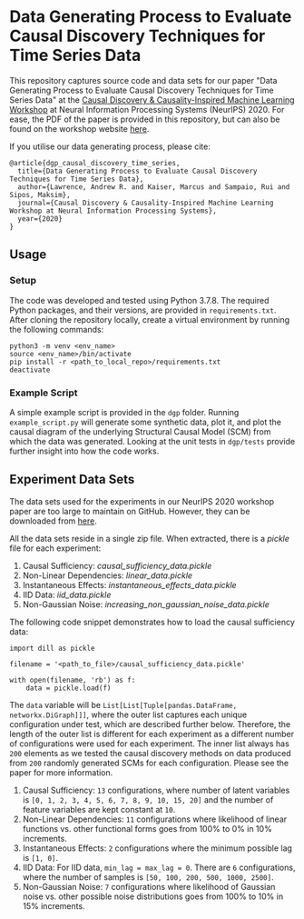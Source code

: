# Data Generating Process to Evaluate Causal Discovery Techniques for Time Series Data
This repository captures source code and data sets for our paper "Data Generating Process to Evaluate Causal Discovery Techniques for Time Series Data" at the [Causal Discovery &amp; Causality-Inspired Machine Learning Workshop](https://www.cmu.edu/dietrich/causality/neurips20ws/) at Neural Information Processing Systems (NeurIPS) 2020. For ease, the PDF of the paper is provided in this repository, but can also be found on the workshop website [here](https://www.cmu.edu/dietrich/causality/CameraReadys-accepted%20papers/51%5cCameraReady%5ccamera_ready_submission.pdf).

If you utilise our data generating process, please cite:
```
@article{dgp_causal_discovery_time_series,
  title={Data Generating Process to Evaluate Causal Discovery Techniques for Time Series Data},
  author={Lawrence, Andrew R. and Kaiser, Marcus and Sampaio, Rui and Sipos, Maksim},
  journal={Causal Discovery & Causality-Inspired Machine Learning Workshop at Neural Information Processing Systems},
  year={2020}
}
```

## Usage

### Setup
The code was developed and tested using Python 3.7.8. The required Python packages, and their versions, are provided in `requirements.txt`. After cloning the repository locally, create a virtual environment by running the following commands:
```
python3 -m venv <env_name>
source <env_name>/bin/activate
pip install -r <path_to_local_repo>/requirements.txt
deactivate
```

### Example Script
A simple example script is provided in the `dgp` folder. Running `example_script.py` will generate some synthetic data, plot it, and plot the causal diagram of the underlying Structural Causal Model (SCM) from which the data was generated. Looking at the unit tests in `dgp/tests` provide further insight into how the code works.

## Experiment Data Sets

The data sets used for the experiments in our NeurIPS 2020 workshop paper are too large to maintain on GitHub. However, they can be downloaded from [here](https://drive.google.com/file/d/1rQ0DlfxH-Ec5KXClH15Bz6Mz8TJp_Vm0/view?usp=sharing).

All the data sets reside in a single zip file. When extracted, there is a *pickle* file for each experiment:
1. Causal Sufficiency: *causal_sufficiency_data.pickle*
2. Non-Linear Dependencies: *linear_data.pickle*
3. Instantaneous Effects: *instantaneous_effects_data.pickle*
4. IID Data: *iid_data.pickle*
5. Non-Gaussian Noise: *increasing_non_gaussian_noise_data.pickle*

The following code snippet demonstrates how to load the causal sufficiency data:
```
import dill as pickle

filename = '<path_to_file>/causal_sufficiency_data.pickle'

with open(filename, 'rb') as f:
    data = pickle.load(f)
```

The `data` variable will be `List[List[Tuple[pandas.DataFrame, networkx.DiGraph]]]`, where the outer list captures each unique configuration under test, which are described further below. Therefore, the length of the outer list is different for each experiment as a different number of configurations were used for each experiment. The inner list always has `200` elements as we tested the causal discovery methods on data produced from `200` randomly generated SCMs for each configuration. Please see the paper for more information.
1. Causal Sufficiency: `13` configurations, where number of latent variables is `[0, 1, 2, 3, 4, 5, 6, 7, 8, 9, 10, 15, 20]` and the number of feature variables are kept constant at `10`.
2. Non-Linear Dependencies: `11` configurations where likelihood of linear functions vs. other functional forms goes from 100% to 0% in 10% increments.
3. Instantaneous Effects: `2` configurations where the minimum possible lag is `[1, 0]`. 
4. IID Data: For IID data, `min_lag = max_lag = 0`. There are `6` configurations, where the number of samples is `[50, 100, 200, 500, 1000, 2500]`.
5. Non-Gaussian Noise: `7` configurations where likelihood of Gaussian noise vs. other possible noise distributions goes from 100% to 10% in 15% increments.
